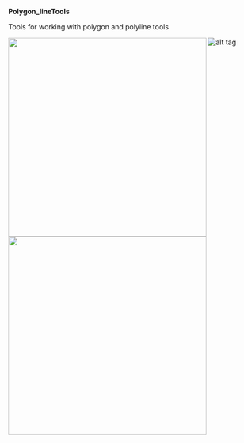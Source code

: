 ****Polygon_lineTools****

Tools for working with polygon and polyline tools

<a href="url"><img src="https://github.com/Dan-Patterson/tools_pro/blob/master/Polygon_lineTools/Images/Densify.png" align="left" height="400" width="400" ></a>

<a href="url"><img src="https://github.com/Dan-Patterson/tools_pro/blob/master/Polygon_lineTools/Images/Split_poly_features.png" align="left" width="400" ></a>
![alt tag](https://github.com/Dan-Patterson/tools_pro/blob/master/Polygon_lineTools/Images/sampling_grid_results.png "Sampling grids")
